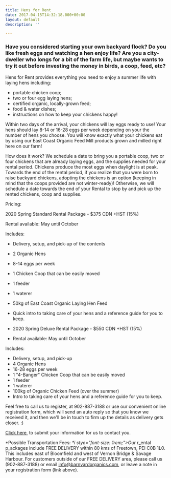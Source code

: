 ```yaml
---
title: Hens for Rent
date: 2017-04-15T14:32:18.000+00:00
layout: default
description: ''

---
```

### Have you considered starting your own backyard flock?  Do you like fresh eggs and watching a hen enjoy life?  Are you a city-dweller who longs for a bit of the farm life, but maybe wants to try it out before investing the money in birds, a coop, feed, etc?

Hens for Rent provides everything you need to enjoy a summer life with laying hens including:

* portable chicken coop;
* two or four egg laying hens;
* certified organic, locally-grown feed;
* food & water dishes;
* instructions on how to keep your chickens happy!

Within two days of the arrival, your chickens will lay eggs ready to use!  Your hens should lay 8-14 or 16-28 eggs per week depending on your the number of hens you choose.  You will know exactly what your chickens eat by using our East Coast Organic Feed Mill products grown and milled right here on our farm!

How does it work?  We schedule a date to bring you a portable coop, two or four chickens that are already laying eggs, and the supplies needed for your rental period.  Chickens produce the most eggs when daylight is at peak. Towards the end of the rental period, if you realize that you were born to raise backyard chickens, adopting the chickens is an option (keeping in mind that the coops provided are not winter-ready)! Otherwise, we will schedule a date towards the end of your Rental to stop by and pick up the rented chickens, coop and supplies.

Pricing:

2020 Spring Standard Rental Package - $375 CDN +HST (15%)

Rental available: May until October

Includes:

* Delivery, setup, and pick-up of the contents
* 2 Organic Hens
* 8-14 eggs per week
* 1 Chicken Coop that can be easily moved
* 1 feeder
* 1 waterer
* 50kg of East Coast Organic Laying Hen Feed
* Quick intro to taking care of your hens and a reference guide for you to keep.

* 2020 Spring Deluxe Rental Package - $550 CDN +HST (15%)
* Rental available: May until October

Includes:

* Delivery, setup, and pick-up
* 4 Organic Hens
* 16-28 eggs per week
* 1 "4-Banger" Chicken Coop that can be easily moved
* 1 feeder
* 1 waterer
* 100kg of Organic Chicken Feed (over the summer)
* Intro to taking care of your hens and a reference guide for you to keep.

Feel free to call us to register, at 902-887-3188 or use our convenient online registration form, which will send an auto reply so that you know we received it, and then we'll be in touch to firm up the details as delivery gets closer. :)

<a href="https://docs.google.com/forms/d/e/1FAIpQLSfPVz252nCtVd1i6Stwn78jXOx85tgjqFBT61aIE5tCkzh3-A/viewform?c=0&w=1">Click here </a> to submit your information for us to contact you.

\*Possible Transportation Fees: _*i stye="font-size: 1rem;">Our_ r_ental p_ackages include FREE DELIVERY within 80 kms of Freetown, PEI C0B 1L0. This includes east of Bloomfield and west of Vernon Bridge & Savage Harbour. For customers outside of our FREE DELIVERY area, please call us (902-887-3188) or email [info@barnyardorganics.com](mailto:info@barnyardorganics.com), or leave a note in your registration form (link above).